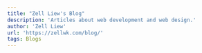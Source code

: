 ```yaml
---
title: "Zell Liew's Blog"
description: 'Articles about web development and web design.'
author: 'Zell Liew'
url: 'https://zellwk.com/blog/'
tags: Blogs
---
```

